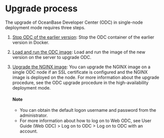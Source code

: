 Upgrade process 
====================================



The upgrade of OceanBase Developer Center (ODC) in single-node deployment mode requires three steps.

1. [Stop ODC of the earlier version](../3.upgrade-single-node-odc/2.stop-the-old-odc-version.md): Stop the ODC container of the earlier version in Docker.

   

2. [Load and run the ODC image](../3.upgrade-single-node-odc/3.upgrade-guide-load-and-run-single-odc-images.md): Load and run the image of the new version on the server to upgrade ODC.

   

3. [Upgrade the NGINX image](../4.upgrade-high-availability-odc/4.upgrade-nginx-image.md): You can upgrade the NGINX image on a single ODC node if an SSL certificate is configured and the NGINX image is deployed on the node. For more information about the upgrade procedure, see the ODC upgrade procedure in the high-availability deployment mode. 

   <main id="notice" type='explain'>
       <h4>Note</h4>
       <ul>
       <li>You can obtain the default logon username and password from the administrator. </li>
       <li>For more information about how to log on to Web ODC, see User Guide (Web ODC) > Log on to ODC > Log on to ODC with an account.</li>
       </ul>
    </main>